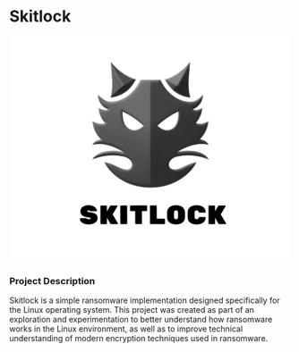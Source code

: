 # Skitlock
![Logo](https://github.com/Dacnom28/Skitlock/blob/main/Skitlock~7.jpg)

### Project Description
Skitlock is a simple ransomware implementation designed specifically for the Linux operating system. This project was created as part of an exploration and experimentation to better understand how ransomware works in the Linux environment, as well as to improve technical understanding of modern encryption techniques used in ransomware.

